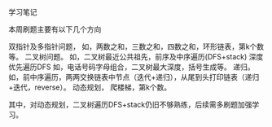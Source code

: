 学习笔记

本周刷题主要有以下几个方向

双指针及多指针问题， 如，两数之和，三数之和，四数之和，环形链表，第k个数等。
二叉树问题。 如，二叉树最近公共祖先，前序及中序遍历(DFS+stack)
深度优先遍历DFS 如，电话号码字母组合，二叉树最大深度，括号生成等。
递归。 如，前中序遍历，两两交换链表中节点（迭代+递归），从尾到头打印链表（递归+迭代，reverse）。
动态规划， 爬楼梯，第k个数。

其中，对动态规划，二叉树遍历DFS+stack仍旧不够熟练，后续需多刷题加强学习。
